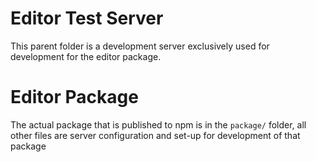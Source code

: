 # Editor Test Server

This parent folder is a development server exclusively used for development for the editor package.

# Editor Package

The actual package that is published to npm is in the `package/` folder, all other files are server configuration and set-up for development of that package
